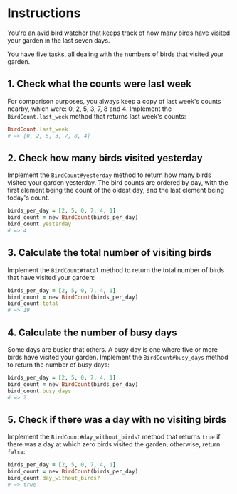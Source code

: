 # Instructions

You're an avid bird watcher that keeps track of how many birds have visited your garden in the last seven days.

You have five tasks, all dealing with the numbers of birds that visited your garden.

## 1. Check what the counts were last week

For comparison purposes, you always keep a copy of last week's counts nearby, which were: 0, 2, 5, 3, 7, 8 and 4. Implement the `BirdCount.last_week` method that returns last week's counts:

```ruby
BirdCount.last_week
# => [0, 2, 5, 3, 7, 8, 4]
```

## 2. Check how many birds visited yesterday

Implement the `BirdCount#yesterday` method to return how many birds visited your garden yesterday. The bird counts are ordered by day, with the first element being the count of the oldest day, and the last element being today's count.

```ruby
birds_per_day = [2, 5, 0, 7, 4, 1]
bird_count = new BirdCount(birds_per_day)
bird_count.yesterday
# => 4
```

## 3. Calculate the total number of visiting birds

Implement the `BirdCount#total` method to return the total number of birds that have visited your garden:

```ruby
birds_per_day = [2, 5, 0, 7, 4, 1]
bird_count = new BirdCount(birds_per_day)
bird_count.total
# => 19
```

## 4. Calculate the number of busy days

Some days are busier that others. A busy day is one where five or more birds have visited your garden.
Implement the `BirdCount#busy_days` method to return the number of busy days:

```ruby
birds_per_day = [2, 5, 0, 7, 4, 1]
bird_count = new BirdCount(birds_per_day)
bird_count.busy_days
# => 2
```

## 5. Check if there was a day with no visiting birds

Implement the `BirdCount#day_without_birds?` method that returns `true` if there was a day at which zero birds visited the garden; otherwise, return `false`:

```ruby
birds_per_day = [2, 5, 0, 7, 4, 1]
bird_count = new BirdCount(birds_per_day)
bird_count.day_without_birds?
# => true
```
